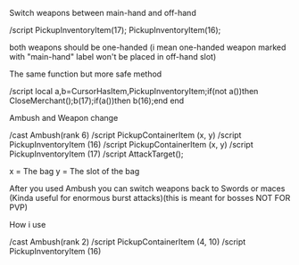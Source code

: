 Switch weapons between main-hand and off-hand

/script PickupInventoryItem(17); PickupInventoryItem(16);

both weapons should be one-handed (i mean one-handed weapon marked with "main-hand" label won't be placed in off-hand slot)

 

The same function but more safe method

/script local a,b=CursorHasItem,PickupInventoryItem;if(not a())then CloseMerchant();b(17);if(a())then b(16);end end 



Ambush and Weapon change

/cast Ambush(rank 6)
/script PickupContainerItem (x, y)
/script PickupInventoryItem (16)
/script PickupContainerItem (x, y)
/script PickupInventoryItem (17)
/script AttackTarget();


x = The bag
y = The slot of the bag

After you used Ambush you can switch weapons back to Swords or maces (Kinda useful for enormous burst attacks)(this is meant for bosses NOT FOR PVP)


How i use

/cast Ambush(rank 2)
/script PickupContainerItem (4, 10)
/script PickupInventoryItem (16) 